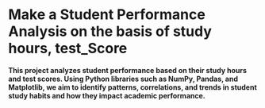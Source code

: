 # Make a Student Performance Analysis on the basis of study hours, test_Score

<strong>This project analyzes student performance based on their study hours and test scores. Using Python libraries such as NumPy, Pandas, and Matplotlib, we aim to identify patterns, correlations, and trends in student study habits and how they impact academic performance. </strong>